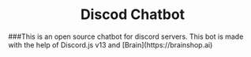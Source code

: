  <h1 align="center">Discod Chatbot</h1>
 ###This is an open source chatbot for discord servers. This bot is made with the help of Discord.js v13 and [Brain](https://brainshop.ai)
